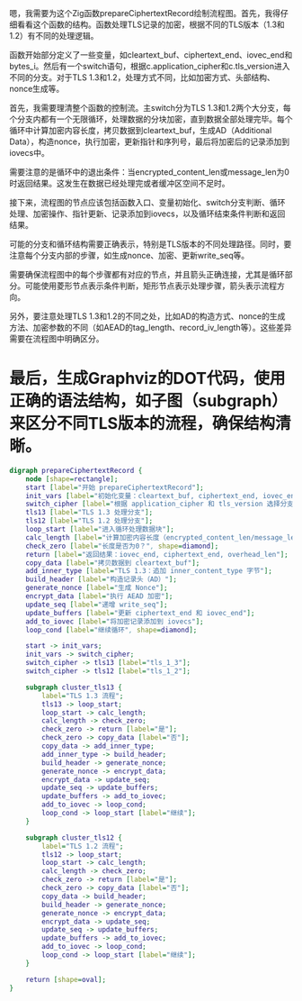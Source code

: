 嗯，我需要为这个Zig函数prepareCiphertextRecord绘制流程图。首先，我得仔细看看这个函数的结构。函数处理TLS记录的加密，根据不同的TLS版本（1.3和1.2）有不同的处理逻辑。

函数开始部分定义了一些变量，如cleartext_buf、ciphertext_end、iovec_end和bytes_i。然后有一个switch语句，根据c.application_cipher和c.tls_version进入不同的分支。对于TLS 1.3和1.2，处理方式不同，比如加密方式、头部结构、nonce生成等。

首先，我需要理清整个函数的控制流。主switch分为TLS 1.3和1.2两个大分支，每个分支内都有一个无限循环，处理数据的分块加密，直到数据全部处理完毕。每个循环中计算加密内容长度，拷贝数据到cleartext_buf，生成AD（Additional Data），构造nonce，执行加密，更新指针和序列号，最后将加密后的记录添加到iovecs中。

需要注意的是循环中的退出条件：当encrypted_content_len或message_len为0时返回结果。这发生在数据已经处理完或者缓冲区空间不足时。

接下来，流程图的节点应该包括函数入口、变量初始化、switch分支判断、循环处理、加密操作、指针更新、记录添加到iovecs，以及循环结束条件判断和返回结果。

可能的分支和循环结构需要正确表示，特别是TLS版本的不同处理路径。同时，要注意每个分支内部的步骤，如生成nonce、加密、更新write_seq等。

需要确保流程图中的每个步骤都有对应的节点，并且箭头正确连接，尤其是循环部分。可能使用菱形节点表示条件判断，矩形节点表示处理步骤，箭头表示流程方向。

另外，要注意处理TLS 1.3和1.2的不同之处，比如AD的构造方式、nonce的生成方法、加密参数的不同（如AEAD的tag_length、record_iv_length等）。这些差异需要在流程图中明确区分。

最后，生成Graphviz的DOT代码，使用正确的语法结构，如子图（subgraph）来区分不同TLS版本的流程，确保结构清晰。
================================================
```dot
digraph prepareCiphertextRecord {
    node [shape=rectangle];
    start [label="开始 prepareCiphertextRecord"];
    init_vars [label="初始化变量：cleartext_buf, ciphertext_end, iovec_end, bytes_i"];
    switch_cipher [label="根据 application_cipher 和 tls_version 选择分支"];
    tls13 [label="TLS 1.3 处理分支"];
    tls12 [label="TLS 1.2 处理分支"];
    loop_start [label="进入循环处理数据块"];
    calc_length [label="计算加密内容长度（encrypted_content_len/message_len）"];
    check_zero [label="长度是否为0？", shape=diamond];
    return [label="返回结果：iovec_end, ciphertext_end, overhead_len"];
    copy_data [label="拷贝数据到 cleartext_buf"];
    add_inner_type [label="TLS 1.3：追加 inner_content_type 字节"];
    build_header [label="构造记录头（AD）"];
    generate_nonce [label="生成 Nonce"];
    encrypt_data [label="执行 AEAD 加密"];
    update_seq [label="递增 write_seq"];
    update_buffers [label="更新 ciphertext_end 和 iovec_end"];
    add_to_iovec [label="将加密记录添加到 iovecs"];
    loop_cond [label="继续循环", shape=diamond];

    start -> init_vars;
    init_vars -> switch_cipher;
    switch_cipher -> tls13 [label="tls_1_3"];
    switch_cipher -> tls12 [label="tls_1_2"];

    subgraph cluster_tls13 {
        label="TLS 1.3 流程";
        tls13 -> loop_start;
        loop_start -> calc_length;
        calc_length -> check_zero;
        check_zero -> return [label="是"];
        check_zero -> copy_data [label="否"];
        copy_data -> add_inner_type;
        add_inner_type -> build_header;
        build_header -> generate_nonce;
        generate_nonce -> encrypt_data;
        encrypt_data -> update_seq;
        update_seq -> update_buffers;
        update_buffers -> add_to_iovec;
        add_to_iovec -> loop_cond;
        loop_cond -> loop_start [label="继续"];
    }

    subgraph cluster_tls12 {
        label="TLS 1.2 流程";
        tls12 -> loop_start;
        loop_start -> calc_length;
        calc_length -> check_zero;
        check_zero -> return [label="是"];
        check_zero -> copy_data [label="否"];
        copy_data -> build_header;
        build_header -> generate_nonce;
        generate_nonce -> encrypt_data;
        encrypt_data -> update_seq;
        update_seq -> update_buffers;
        update_buffers -> add_to_iovec;
        add_to_iovec -> loop_cond;
        loop_cond -> loop_start [label="继续"];
    }

    return [shape=oval];
}
```